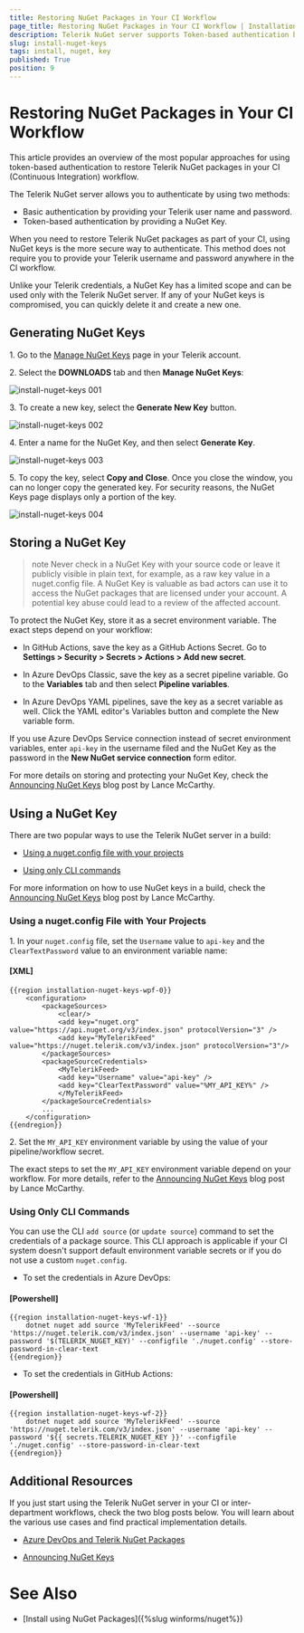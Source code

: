 ```yaml
---
title: Restoring NuGet Packages in Your CI Workflow
page_title: Restoring NuGet Packages in Your CI Workflow | Installation Deployment and Distribution
description: Telerik NuGet server supports Token-based authentication by providing a NuGet Key.   
slug: install-nuget-keys
tags: install, nuget, key
published: True
position: 9
---
```


# Restoring NuGet Packages in Your CI Workflow

This article provides an overview of the most popular approaches for using token-based authentication to restore Telerik NuGet packages in your CI (Continuous Integration) workflow.

The Telerik NuGet server allows you to authenticate by using two methods:

* Basic authentication by providing your Telerik user name and password.
* Token-based authentication by providing a NuGet Key.

When you need to restore Telerik NuGet packages as part of your CI, using NuGet keys is the more secure way to authenticate. This method does not require you to provide your Telerik username and password anywhere in the CI workflow.

Unlike your Telerik credentials, a NuGet Key has a limited scope and can be used only with the Telerik NuGet server. If any of your NuGet keys is compromised, you can quickly delete it and create a new one.

## Generating NuGet Keys

1\. Go to the [Manage NuGet Keys](https://www.telerik.com/account/downloads/nuget-keys) page in your Telerik account.

2\. Select the **DOWNLOADS** tab and then **Manage NuGet Keys**:

![install-nuget-keys 001](images/install-nuget-keys001.png)

3\. To create a new key, select the **Generate New Key** button.

![install-nuget-keys 002](images/install-nuget-keys002.png)

4\. Enter a name for the NuGet Key, and then select **Generate Key**.

![install-nuget-keys 003](images/install-nuget-keys003.png)

5\. To copy the key, select **Copy and Close**. Once you close the window, you can no longer copy the generated key. For security reasons, the NuGet Keys page displays only a portion of the key.

![install-nuget-keys 004](images/install-nuget-keys004.png)

## Storing a NuGet Key

>note Never check in a NuGet Key with your source code or leave it publicly visible in plain text, for example, as a raw key value in a nuget.config file. A NuGet Key is valuable as bad actors can use it to access the NuGet packages that are licensed under your account. A potential key abuse could lead to a review of the affected account.

To protect the NuGet Key, store it as a secret environment variable. The exact steps depend on your workflow:

* In GitHub Actions, save the key as a GitHub Actions Secret. Go to **Settings > Security > Secrets > Actions > Add new secret**.

* In Azure DevOps Classic, save the key as a secret pipeline variable. Go to the **Variables** tab and then select **Pipeline variables**.

* In Azure DevOps YAML pipelines, save the key as a secret variable as well. Click the YAML editor's Variables button and complete the New variable form.

If you use Azure DevOps Service connection instead of secret environment variables, enter `api-key` in the username filed and the NuGet Key as the password in the **New NuGet service connection** form editor.

For more details on storing and protecting your NuGet Key, check the [Announcing NuGet Keys](https://www.telerik.com/blogs/announcing-nuget-keys) blog post by Lance McCarthy.

## Using a NuGet Key

There are two popular ways to use the Telerik NuGet server in a build:

* [Using a nuget.config file with your projects](#using-a-nugetconfig-file-with-your-projects)

* [Using only CLI commands](#using-only-cli-commands)

For more information on how to use NuGet keys in a build, check the [Announcing NuGet Keys](https://www.telerik.com/blogs/announcing-nuget-keys) blog post by Lance McCarthy.

### Using a nuget.config File with Your Projects

1\. In your `nuget.config` file, set the `Username` value to `api-key` and the `ClearTextPassword` value to an environment variable name:

#### __[XML]__
    {{region installation-nuget-keys-wpf-0}}
        <configuration>
            <packageSources>
                <clear/>
                <add key="nuget.org" value="https://api.nuget.org/v3/index.json" protocolVersion="3" />
                <add key="MyTelerikFeed" value="https://nuget.telerik.com/v3/index.json" protocolVersion="3"/>
            </packageSources>
            <packageSourceCredentials>
                <MyTelerikFeed>
                <add key="Username" value="api-key" />
                <add key="ClearTextPassword" value="%MY_API_KEY%" />
                </MyTelerikFeed>
            </packageSourceCredentials>
            ...
        </configuration>
    {{endregion}}

2\. Set the `MY_API_KEY` environment variable by using the value of your pipeline/workflow secret.

The exact steps to set the `MY_API_KEY` environment variable depend on your workflow. For more details, refer to the [Announcing NuGet Keys](https://www.telerik.com/blogs/announcing-nuget-keys) blog post by Lance McCarthy.

### Using Only CLI Commands

You can use the CLI `add source` (or `update source`) command to set the credentials of a package source. This CLI approach is applicable if your CI system doesn't support default environment variable secrets or if you do not use a custom `nuget.config`.

* To set the credentials in Azure DevOps:

#### __[Powershell]__
    {{region installation-nuget-keys-wf-1}}
        dotnet nuget add source 'MyTelerikFeed' --source 'https://nuget.telerik.com/v3/index.json' --username 'api-key' --password '$(TELERIK_NUGET_KEY)' --configfile './nuget.config' --store-password-in-clear-text
    {{endregion}}

* To set the credentials in GitHub Actions:

#### __[Powershell]__
    {{region installation-nuget-keys-wf-2}}
        dotnet nuget add source 'MyTelerikFeed' --source 'https://nuget.telerik.com/v3/index.json' --username 'api-key' --password '${{ secrets.TELERIK_NUGET_KEY }}' --configfile './nuget.config' --store-password-in-clear-text
    {{endregion}}

## Additional Resources

If you just start using the Telerik NuGet server in your CI or inter-department workflows, check the two blog posts below. You will learn about the various use cases and find practical implementation details.

* [Azure DevOps and Telerik NuGet Packages](https://www.telerik.com/blogs/azure-devops-and-telerik-nuget-packages)

* [Announcing NuGet Keys](https://www.telerik.com/blogs/announcing-nuget-keys)

# See Also

* [Install using NuGet Packages]({%slug winforms/nuget%}) 